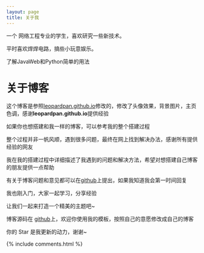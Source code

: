 ```yaml
---
layout: page
title: 关于我 
---
```


一个 网络工程专业的学生，喜欢研究一些新技术。

平时喜欢焊焊电路，搞些小玩意娱乐。

了解JavaWeb和Python简单的用法

# 关于博客

这个博客是参照[leopardpan.github.io](https://github.com/leopardpan/leopardpan.github.io/)修改的，修改了头像效果，背景图片，主页色调，感谢**leopardpan.github.io**提供经验

如果你也想搭建和我一样的博客，可以参考我的整个搭建过程

整个过程并非一帆风顺，遇到很多问题，最终在网上找到解决办法，感谢所有提供经验的网友

我在我的搭建过程中详细描述了我遇到的问题和解决方法，希望对想搭建自己博客的朋友提供一点帮助

有关于博客问题和意见都可以在[github](https://github.com/sslogan666/sslogan666.github.io)上提出，如果我知道我会第一时间回复

我也刚入门，大家一起学习，分享经验

让我们一起来打造一个精美的主题吧~ 

博客源码在 [github](https://github.com/sslogan666/sslogan666.github.io)上，欢迎你使用我的模板，按照自己的意愿修改成自己的博客

你的 Star 是我更新的动力，谢谢~

<p> 

<p> 

<p> 


{% include comments.html %}

